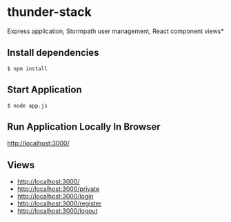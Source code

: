 # thunder-stack
Express application, Stormpath user management, React component views*

## Install dependencies
```$ npm install```

## Start Application
```$ node app.js```

## Run Application Locally In Browser
[http://localhost:3000/](http://localhost:3000/)

## Views
* [http://localhost:3000/](http://localhost:3000/)
* [http://localhost:3000/private](http://localhost:3000/private)
* [http://localhost:3000/login](http://localhost:3000/login)
* [http://localhost:3000/register](http://localhost:3000/register)
* [http://localhost:3000/logout](http://localhost:3000/logout)
